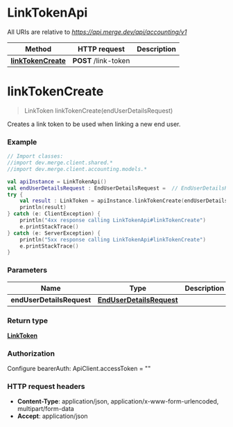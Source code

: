 # LinkTokenApi

All URIs are relative to *https://api.merge.dev/api/accounting/v1*

Method | HTTP request | Description
------------- | ------------- | -------------
[**linkTokenCreate**](LinkTokenApi.md#linkTokenCreate) | **POST** /link-token | 


<a name="linkTokenCreate"></a>
# **linkTokenCreate**
> LinkToken linkTokenCreate(endUserDetailsRequest)



Creates a link token to be used when linking a new end user.

### Example
```kotlin
// Import classes:
//import dev.merge.client.shared.*
//import dev.merge.client.accounting.models.*

val apiInstance = LinkTokenApi()
val endUserDetailsRequest : EndUserDetailsRequest =  // EndUserDetailsRequest | 
try {
    val result : LinkToken = apiInstance.linkTokenCreate(endUserDetailsRequest)
    println(result)
} catch (e: ClientException) {
    println("4xx response calling LinkTokenApi#linkTokenCreate")
    e.printStackTrace()
} catch (e: ServerException) {
    println("5xx response calling LinkTokenApi#linkTokenCreate")
    e.printStackTrace()
}
```

### Parameters

Name | Type | Description  | Notes
------------- | ------------- | ------------- | -------------
 **endUserDetailsRequest** | [**EndUserDetailsRequest**](EndUserDetailsRequest.md)|  |

### Return type

[**LinkToken**](LinkToken.md)

### Authorization


Configure bearerAuth:
    ApiClient.accessToken = ""

### HTTP request headers

 - **Content-Type**: application/json, application/x-www-form-urlencoded, multipart/form-data
 - **Accept**: application/json

